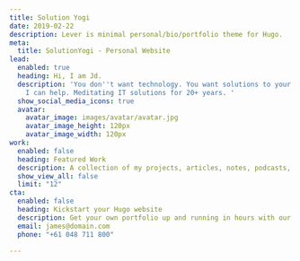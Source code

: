 ```yaml
---
title: Solution Yogi
date: 2019-02-22
description: Lever is minimal personal/bio/portfolio theme for Hugo.
meta:
  title: SolutionYogi - Personal Website
lead:
  enabled: true
  heading: Hi, I am Jd.
  description: 'You don''t want technology. You want solutions to your business problems.
    I can help. Meditating IT solutions for 20+ years. '
  show_social_media_icons: true
  avatar:
    avatar_image: images/avatar/avatar.jpg
    avatar_image_height: 120px
    avatar_image_width: 120px
work:
  enabled: false
  heading: Featured Work
  description: A collection of my projects, articles, notes, podcasts, talks and more
  show_view_all: false
  limit: "12"
cta:
  enabled: false
  heading: Kickstart your Hugo website
  description: Get your own portfolio up and running in hours with our premium template.
  email: james@domain.com
  phone: "+61 048 711 800"

---
```

